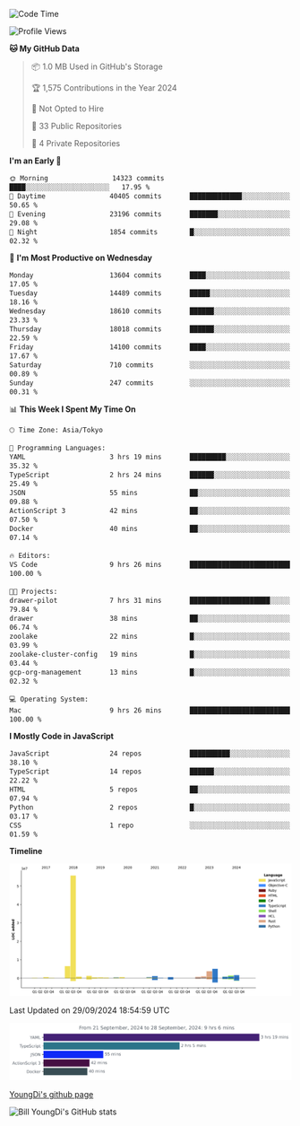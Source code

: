 <!--START_SECTION:waka-->
![Code Time](http://img.shields.io/badge/Code%20Time-961%20hrs-blue)

![Profile Views](http://img.shields.io/badge/Profile%20Views-0-blue)

**🐱 My GitHub Data** 

> 📦 1.0 MB Used in GitHub's Storage 
 > 
> 🏆 1,575 Contributions in the Year 2024
 > 
> 🚫 Not Opted to Hire
 > 
> 📜 33 Public Repositories 
 > 
> 🔑 4 Private Repositories 
 > 
**I'm an Early 🐤** 

```text
🌞 Morning                14323 commits       ████░░░░░░░░░░░░░░░░░░░░░   17.95 % 
🌆 Daytime                40405 commits       █████████████░░░░░░░░░░░░   50.65 % 
🌃 Evening                23196 commits       ███████░░░░░░░░░░░░░░░░░░   29.08 % 
🌙 Night                  1854 commits        █░░░░░░░░░░░░░░░░░░░░░░░░   02.32 % 
```
📅 **I'm Most Productive on Wednesday** 

```text
Monday                   13604 commits       ████░░░░░░░░░░░░░░░░░░░░░   17.05 % 
Tuesday                  14489 commits       █████░░░░░░░░░░░░░░░░░░░░   18.16 % 
Wednesday                18610 commits       ██████░░░░░░░░░░░░░░░░░░░   23.33 % 
Thursday                 18018 commits       ██████░░░░░░░░░░░░░░░░░░░   22.59 % 
Friday                   14100 commits       ████░░░░░░░░░░░░░░░░░░░░░   17.67 % 
Saturday                 710 commits         ░░░░░░░░░░░░░░░░░░░░░░░░░   00.89 % 
Sunday                   247 commits         ░░░░░░░░░░░░░░░░░░░░░░░░░   00.31 % 
```


📊 **This Week I Spent My Time On** 

```text
🕑︎ Time Zone: Asia/Tokyo

💬 Programming Languages: 
YAML                     3 hrs 19 mins       █████████░░░░░░░░░░░░░░░░   35.32 % 
TypeScript               2 hrs 24 mins       ██████░░░░░░░░░░░░░░░░░░░   25.49 % 
JSON                     55 mins             ██░░░░░░░░░░░░░░░░░░░░░░░   09.88 % 
ActionScript 3           42 mins             ██░░░░░░░░░░░░░░░░░░░░░░░   07.50 % 
Docker                   40 mins             ██░░░░░░░░░░░░░░░░░░░░░░░   07.14 % 

🔥 Editors: 
VS Code                  9 hrs 26 mins       █████████████████████████   100.00 % 

🐱‍💻 Projects: 
drawer-pilot             7 hrs 31 mins       ████████████████████░░░░░   79.84 % 
drawer                   38 mins             ██░░░░░░░░░░░░░░░░░░░░░░░   06.74 % 
zoolake                  22 mins             █░░░░░░░░░░░░░░░░░░░░░░░░   03.99 % 
zoolake-cluster-config   19 mins             █░░░░░░░░░░░░░░░░░░░░░░░░   03.44 % 
gcp-org-management       13 mins             █░░░░░░░░░░░░░░░░░░░░░░░░   02.32 % 

💻 Operating System: 
Mac                      9 hrs 26 mins       █████████████████████████   100.00 % 
```

**I Mostly Code in JavaScript** 

```text
JavaScript               24 repos            ██████████░░░░░░░░░░░░░░░   38.10 % 
TypeScript               14 repos            ██████░░░░░░░░░░░░░░░░░░░   22.22 % 
HTML                     5 repos             ██░░░░░░░░░░░░░░░░░░░░░░░   07.94 % 
Python                   2 repos             █░░░░░░░░░░░░░░░░░░░░░░░░   03.17 % 
CSS                      1 repo              ░░░░░░░░░░░░░░░░░░░░░░░░░   01.59 % 
```



**Timeline**

![Lines of Code chart](https://raw.githubusercontent.com/Youngdi/Youngdi/master/assets/bar_graph.png)


 Last Updated on 29/09/2024 18:54:59 UTC
<!--END_SECTION:waka-->

![wakatime](./images/stat.svg)

[YoungDi's github page](https://youngdi.github.io)

![Bill YoungDi's GitHub stats](https://github-readme-stats.vercel.app/api?username=youngdi&count_private=true&show_icons=true)
